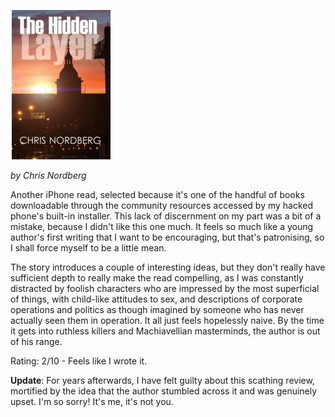 <!--
.. title: The Hidden Layer
.. slug: the-hidden-layer
.. date: 2008-01-30 11:47:37-06:00
.. tags: books,fiction,science-fiction,novel
.. link: 
.. description: 
.. type: text
-->


![The Hidden Layer](/files/2008/01/the-hidden-layerjpy.jpg)

*by Chris Nordberg*

Another iPhone read, selected because it's one of the handful of books
downloadable through the community resources accessed by my hacked
phone's built-in installer. This lack of discernment on my part was a
bit of a mistake, because I didn't like this one much. It feels so much
like a young author's first writing that I want to be encouraging, but
that's patronising, so I shall force myself to be a little mean.

The story introduces a couple of interesting ideas, but they
don't really have sufficient depth to really make the read compelling,
as I was constantly distracted by foolish characters who are impressed
by the most superficial of things, with child-like attitudes to sex, and
descriptions of corporate operations and politics as though imagined by
someone who has never actually seen them in operation. It all just feels
hopelessly naive. By the time it gets into ruthless killers and
Machiavellian masterminds, the author is out of his range.

Rating: 2/10 - Feels like I wrote it.

**Update**: For years afterwards, I have felt guilty about this scathing
review, mortified by the idea that the author stumbled across it and was
genuinely upset. I'm so sorry! It's me, it's not you.

